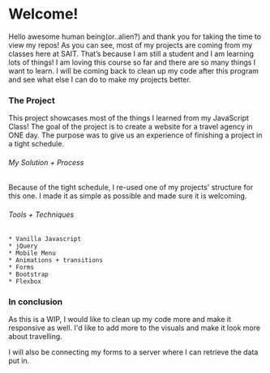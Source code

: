 # Welcome!


Hello awesome human being(or..alien?) and thank you for taking the time to view my repos!
As you can see, most of my projects are coming from my classes here at SAIT.
That’s because I am still a student and I am learning lots of things! I am loving this course so far and there are so many things I want to learn. I will be coming back to clean up my code after this program and see what else I can do to make my projects better.


### The Project

This project showcases most of the things I learned from my JavaScript Class! The goal of the project is to create a website for a travel agency in ONE day. The purpose was to give us an experience of finishing a project in a tight schedule.

###### My Solution + Process
Because of the tight schedule, I re-used one of my projects' structure for this one. I made it as simple as possible and made sure it is welcoming. 

###### Tools + Techniques
```
* Vanilla Javascript
* jQuery
* Mobile Menu
* Animations + transitions
* Forms
* Bootstrap
* Flexbox
```

### In conclusion
As this is a WIP, I would like to clean up my code more and make it responsive as well. I'd like to add more to the visuals and make it look more about travelling.

I will also be connecting my forms to a server where I can retrieve the data put in.



